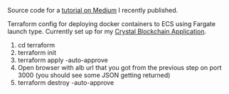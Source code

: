 Source code for a [tutorial on Medium](https://medium.com/@bradford_hamilton/deploying-containers-on-amazons-ecs-using-fargate-and-terraform-part-2-2e6f6a3a957f) I recently published.

Terraform config for deploying docker containers to ECS using Fargate launch type. Currently set up for my [Crystal Blockchain Application](https://github.com/bradford-hamilton/crystal-blockchain).

1. cd terraform
2. terraform init
3. terraform apply -auto-approve
4. Open browser with alb url that you got from the previous step on port 3000 (you should see some JSON getting returned)
5. terraform destroy -auto-approve
